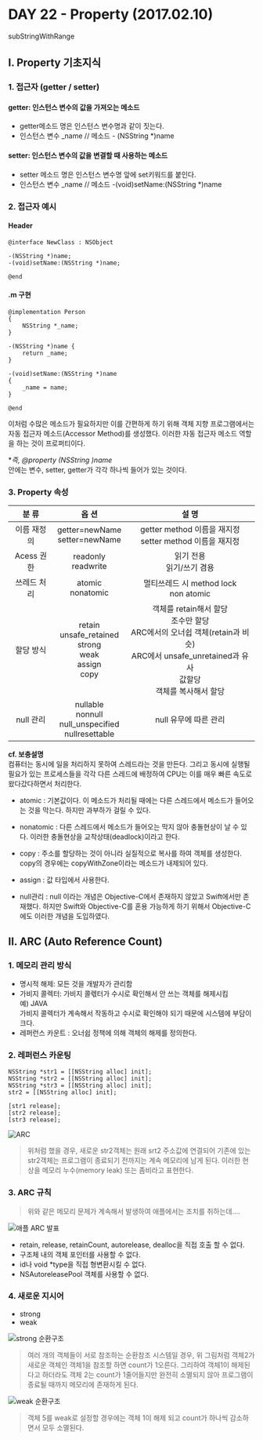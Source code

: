 # DAY 22 - Property (2017.02.10)

subStringWithRange

## I. Property 기초지식

### 1. 접근자 (getter / setter)
#### getter: 인스턴스 변수의 값을 가져오는 메소드  

- getter메소드 명은 인스턴스 변수명과 같이 짓는다.  
- 인스턴스 변수 _name // 메소드 - (NSString *)name

#### setter: 인스턴스 변수의 값을 변결할 때 사용하는 메소드   

- setter 메소드 명은 인스턴스 변수명 앞에 set키워드를 붙인다. 
- 인스턴스 변수 _name // 메소드 -(void)setName:(NSString *)name

### 2. 접근자 예시  
#### Header
```objc
@interface NewClass : NSObject

-(NSString *)name;
-(void)setName:(NSString *)name;

@end
```

#### .m 구현
```objc
@implementation Person
{
	NSString *_name; 
}

-(NSString *)name {
	return _name;
}

-(void)setName:(NSString *)name
{
	_name = name;
}

@end
``` 

이처럼 수많은 메소드가 필요하지만 이를 간편하게 하기 위해 객체 지향 프로그램에서는 자동 접근자 메소드(Accessor Method)를 생성했다. 이러한 자동 접근자 메소드 역할을 하는 것이 프로퍼티이다.  

**즉, @property (NSString *)name**   
안에는 변수, setter, getter가 각각 하나씩 들어가 있는 것이다.  

### 3. Property 속성 

분 류 | 옵 션 | 설 명|
|:--:|:--:|:--:|
이름 재정의 | getter=newName<br>setter=newName | getter method 이름을 재지정<br>setter method 이름을 재지정
Acess 권한 | readonly<br>readwrite | 읽기 전용<br>읽기/쓰기 겸용 
쓰레드 처리 | atomic<br>nonatomic | 멀티쓰레드 시 method lock<br>non atomic
할당 방식 | retain<br>unsafe_retained<br>strong<br>weak<br>assign<br>copy | 객체를 retain해서 할당<br>조수만 할당<br>ARC에서의 오너쉽 객체(retain과 비슷)<br>ARC에서 unsafe_unretained과 유사<br>값할당<br>객체를 복사해서 할당  
null 관리 | nullable<br>nonnull<br>null_unspecified<br>nullresettable | null 유무에 따른 관리  

**cf. 보충설명**  
컴퓨터는 동시에 일을 처리하지 못하여 스레드라는 것을 만든다. 그리고 동시에 실행될 필요가 있는 프로세스들을 각각 다른 스레드에 배정하여 CPU는 이를 매우 빠른 속도로 왔다갔다하면서 처리한다.  

- atomic : 기본값이다. 이 메소드가 처리될 때에는 다른 스레드에서 메소드가 들어오는 것을 막는다. 하지만 과부하가 걸릴 수 있다.  
- nonatomic : 다른 스레드에서 메소드가 들어오는 막지 않아 충돌현상이 날 수 있다. 이러한 충돌현상을 교착상태(deadlock)이라고 한다.    

- copy : 주소를 할당하는 것이 아니라 실질적으로 복사를 하여 객체를 생성한다. copy의 경우에는 copyWithZone이라는 메소드가 내제되어 있다.  
- assign : 값 타입에서 사용한다.  

- null관리 : null 이라는 개념은 Objective-C에서 존재하지 않았고 Swift에서만 존재했다. 하지만 Swift와 Objective-C를 혼용 가능하게 하기 위해서 Objective-C에도 이러한 개념을 도입하였다.    

## II. ARC (Auto Reference Count)

### 1. 메모리 관리 방식 
- 명시적 해제: 모든 것을 개발자가 관리함  
- 가비지 콜렉터: 가비지 콜렋터가 수시로 확인해서 안 쓰는 객체를 해제시킴  
예) JAVA  
가비지 콜렉터가 계속해서 작동하고 수시로 확인해야 되기 때문에 시스템에 부담이 크다.  
- 레퍼런스 카운트  : 오너쉽 정책에 의해 객체의 해제를 정의한다.  

### 2. 레퍼런스 카운팅 
```objc
NSString *str1 = [[NSString alloc] init];
NSString *str2 = [[NSString alloc] init];
NSString *str3 = [[NSString alloc] init];
str2 = [[NSString alloc] init];

[str1 release];
[str2 release];
[str3 release];
```

![ARC](https://github.com/projectlife724/i.wonsuk.choi/blob/master/Notes/Images/DAY%2022/ARC.png?raw=true)

> 위처럼 했을 경우, 새로운 str2객체는 원래 srt2 주소값에 연결되어 기존에 있는 str2객체는 프로그램이 종료되기 전까지는 계속 메모리에 남게 된다. 이러한 현상을 메모리 누수(memory leak) 또는 좀비라고 표현한다.  


### 3. ARC 규칙
> 위와 같은 메모리 문제가 계속해서 발생하여 애플에서는 조치를 취하는데....

![애플 ARC 발표](https://github.com/projectlife724/i.wonsuk.choi/blob/master/Notes/Images/DAY%2022/WWDC%202011%20ARC.png?raw=true)

- retain, release, retainCount, autorelease, dealloc을 직접 호출 할 수 없다.
- 구조체 내의 객체 포인터를 사용할 수 없다.  
- id나 void *type을 직접 형변환시킬 수 없다.
- NSAutoreleasePool 객체를 사용할 수 없다.

### 4. 새로운 지시어  
- strong
- weak 

![strong 순환구조](https://github.com/projectlife724/i.wonsuk.choi/blob/master/Notes/Images/DAY%2022/순환%20참조.png?raw=true)

> 여러 개의 객체들이 서로 참조하는 순환참조 시스템일 경우, 위 그림처럼 객체2가 새로운 객체인 객체1을 참조할 하면 count가 1오른다. 그리하여 객체1이 해제된다고 하더라도 객체 2는 count가 1줄어들지만 완전히 소멸되지 않아 프로그램이 종료될 때까지 메모리에 존재하게 된다.   

![weak 순환구조](https://github.com/projectlife724/i.wonsuk.choi/blob/master/Notes/Images/DAY%2022/순환%20참조%20weak.png?raw=true)  

> 객체 5를 weak로 설정할 경우에는 객체 1이 해제 되고 count가 하나씩 감소하면서 모두 소멸된다.  



 
 
